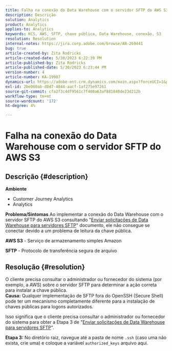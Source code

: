 ```yaml
---
title: Falha na conexão do Data Warehouse com o servidor SFTP do AWS S3
description: Descrição
solution: Analytics
product: Analytics
applies-to: Analytics
keywords: KCS, AWS, SFTP, chave pública, Data Warehouse, conexão, S3
resolution: Resolution
internal-notes: https://jira.corp.adobe.com/browse/AN-269441
bug: true
article-created-by: Zita Rodricks
article-created-date: 5/30/2023 6:22:39 PM
article-published-by: Zita Rodricks
article-published-date: 5/30/2023 6:23:44 PM
version-number: 4
article-number: KA-19907
dynamics-url: https://adobe-ent.crm.dynamics.com/main.aspx?forceUCI=1&pagetype=entityrecord&etn=knowledgearticle&id=55ac85f3-16ff-ed11-8f6e-6045bd006b25
exl-id: 2be060ab-d8d7-4844-aacf-1af275e97261
source-git-commit: cfa2f3c4df9561c7f408a63af881848de23d212b
workflow-type: tm+mt
source-wordcount: '172'
ht-degree: 4%

---
```


# Falha na conexão do Data Warehouse com o servidor SFTP do AWS S3

## Descrição {#description}

<b>Ambiente</b>
- Customer Journey Analytics
- Analytics



<b>Problema/Sintomas</b>
Ao implementar a conexão do Data Warehouse com o servidor SFTP do AWS S3 consultando &quot;[Enviar solicitações de Data Warehouse para servidores SFTP](https://experienceleague.adobe.com/docs/analytics/export/ftp-and-sftp/secure-file-transfer-protocol/ftp-sftp-dw.html?lang=en)&quot; documento, ele não consegue se conectar devido a um problema de leitura da chave pública.



<b>AWS S3</b> - Serviço de armazenamento simples Amazon

<b>SFTP</b> - Protocolo de transferência segura de arquivo


## Resolução {#resolution}

O cliente precisa consultar o administrador ou fornecedor do sistema (por exemplo, a AWS) sobre o servidor SFTP para determinar a ação correta para instalar a chave pública.<br><b>Causa:</b>
Qualquer implementação de SFTP fora do OpenSSH (Secure Shell) pode ter um mecanismo completamente diferente para a instalação de chaves públicas para logons autorizados.

Isso significa que o cliente precisa consultar o administrador ou fornecedor do sistema para obter a Etapa 3 de &quot;[Enviar solicitações de Data Warehouse para servidores SFTP](https://experienceleague.adobe.com/docs/analytics/export/ftp-and-sftp/secure-file-transfer-protocol/ftp-sftp-dw.html?lang=en)&quot;.

<b>Etapa 3:</b> No diretório raiz, navegue até a pasta de nome `.ssh` (caso uma não exista, crie uma) e coloque a variável `authorized_keys` arquivo aqui.
